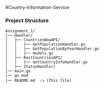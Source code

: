 #Country-Information-Service

### Project Structure
```
Assignment_1/
│── Handler/
│   ├── CountriesNowAPI/
│   │   ├── GetPopulationHandler.go
│   │   ├── GetPopulationByYearHandler.go
│   │   ├── models.go
│   ├── RestCountriesAPI/
│   │   ├── GetCountryInfoHandler.go
│   ├── StatusHandler/
│── main.go
│── go.mod
│── README.md  👈 (This file)
```
